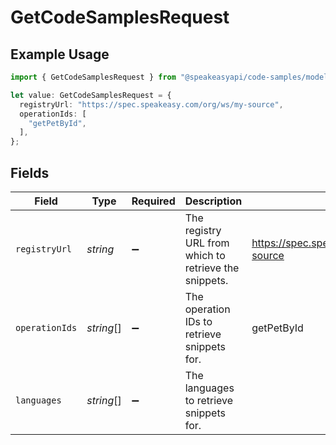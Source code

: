 # GetCodeSamplesRequest

## Example Usage

```typescript
import { GetCodeSamplesRequest } from "@speakeasyapi/code-samples/models/operations";

let value: GetCodeSamplesRequest = {
  registryUrl: "https://spec.speakeasy.com/org/ws/my-source",
  operationIds: [
    "getPetById",
  ],
};
```

## Fields

| Field                                                 | Type                                                  | Required                                              | Description                                           | Example                                               |
| ----------------------------------------------------- | ----------------------------------------------------- | ----------------------------------------------------- | ----------------------------------------------------- | ----------------------------------------------------- |
| `registryUrl`                                         | *string*                                              | :heavy_minus_sign:                                    | The registry URL from which to retrieve the snippets. | https://spec.speakeasy.com/org/ws/my-source           |
| `operationIds`                                        | *string*[]                                            | :heavy_minus_sign:                                    | The operation IDs to retrieve snippets for.           | getPetById                                            |
| `languages`                                           | *string*[]                                            | :heavy_minus_sign:                                    | The languages to retrieve snippets for.               |                                                       |